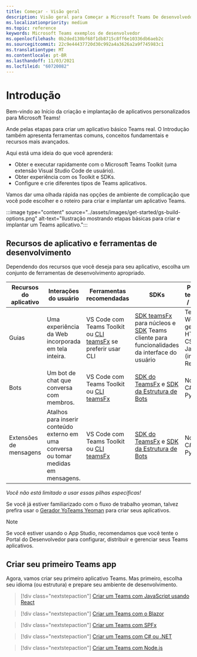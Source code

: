 ```yaml
---
title: Começar - Visão geral
description: Visão geral para Começar a Microsoft Teams De desenvolvedor
ms.localizationpriority: medium
ms.topic: reference
keywords: Microsoft Teams exemplos de desenvolvedor
ms.openlocfilehash: 0b2ded130bf68f1db8715c8ff6e10336db6aeb2c
ms.sourcegitcommit: 22c9e44437720d30c992a4a3626a2a9f745983c1
ms.translationtype: MT
ms.contentlocale: pt-BR
ms.lasthandoff: 11/03/2021
ms.locfileid: "60720082"
---
```

# <a name="get-started"></a>Introdução

Bem-vindo ao Início da criação e implantação de aplicativos personalizados para Microsoft Teams!

Ande pelas etapas para criar um aplicativo básico Teams real. O Introdução também apresenta ferramentas comuns, conceitos fundamentais e recursos mais avançados.

Aqui está uma ideia do que você aprenderá:

- Obter e executar rapidamente com o Microsoft Teams Toolkit (uma extensão Visual Studio Code de usuário).
- Obter experiência com os Toolkit e SDKs.
- Configure e crie diferentes tipos de Teams aplicativos.

Vamos dar uma olhada rápida nas opções de ambiente de complicação que você pode escolher e o roteiro para criar e implantar um aplicativo Teams.

:::image type="content" source="../assets/images/get-started/gs-build-options.png" alt-text="Ilustração mostrando etapas básicas para criar e implantar um Teams aplicativo.":::

## <a name="app-capabilities-and-development-tools"></a>Recursos de aplicativo e ferramentas de desenvolvimento

Dependendo dos recursos que você deseja para seu aplicativo, escolha um conjunto de ferramentas de desenvolvimento apropriado.

| Recursos do aplicativo | Interações do usuário | Ferramentas recomendadas | SDKs | Pilhas de tecnologia / idiomas |
|--------|-------------|--------|--------|--------|
| Guias | Uma experiência da Web incorporada em tela inteira. | VS Code com Teams Toolkit ou [CLI teamsFx](https://github.com/OfficeDev/TeamsFx/blob/dev/docs/cli/user-manual.md) se preferir usar CLI | [SDK teamsFx](/javascript/api/@microsoft/teamsfx/?view=msteams-client-js-latest&preserve-view=true) para núcleos e [SDK](/javascript/api/overview/msteams-client?view=msteams-client-js-latest&preserve-view=true) Teams cliente para funcionalidades da interface do usuário | Tecnologia Web em geral, HTML, CSS e JavaScript (incl. React). |
| Bots | Um bot de chat que conversa com membros. | VS Code com Teams Toolkit ou [CLI teamsFx](https://github.com/OfficeDev/TeamsFx/blob/dev/docs/cli/user-manual.md) | [SDK do TeamsFx](/javascript/api/@microsoft/teamsfx/?view=msteams-client-js-latest&preserve-view=true) e [SDK da Estrutura de Bots](https://dev.botframework.com/) | Node.js, C#, Java e Python. |
| Extensões de mensagens | Atalhos para inserir conteúdo externo em uma conversa ou tomar medidas em mensagens. | VS Code com Teams Toolkit ou [CLI teamsFx](https://github.com/OfficeDev/TeamsFx/blob/dev/docs/cli/user-manual.md) | [SDK do TeamsFx](/javascript/api/@microsoft/teamsfx/?view=msteams-client-js-latest&preserve-view=true) e [SDK da Estrutura de Bots](https://dev.botframework.com/) | Node.js, C#, Java e Python. |

*Você não está limitado a usar essas pilhas específicas!*

Se você já estiver familiarizado com o fluxo de trabalho yeoman, talvez prefira usar o [Gerador YoTeams Yeoman](https://github.com/pnp/generator-teams/blob/master/docs/docs/tutorials/build-your-first-microsoft-teams-app.md) para criar seus aplicativos.

> [!NOTE]
> Se você estiver usando o App Studio, recomendamos que você tente o Portal do Desenvolvedor para configurar, distribuir e gerenciar seus Teams aplicativos.


## <a name="build-your-first-teams-app"></a>Criar seu primeiro Teams app

Agora, vamos criar seu primeiro aplicativo Teams. Mas primeiro, escolha seu idioma (ou estrutura) e prepare seu ambiente de desenvolvimento.

> [!div class="nextstepaction"]
> [Criar um Teams com JavaScript usando React](../sbs-gs-javascript.yml)

> [!div class="nextstepaction"]
> [Criar um Teams com o Blazor](../sbs-gs-blazor.yml)

> [!div class="nextstepaction"]
> [Criar um Teams com SPFx](../sbs-gs-spfx.yml)

> [!div class="nextstepaction"]
> [Criar um Teams com C# ou .NET](../sbs-gs-csharp.yml)

> [!div class="nextstepaction"]
> [Criar um Teams com Node.js](../sbs-gs-nodejs.yml)

